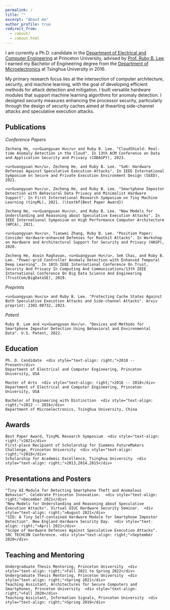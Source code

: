 ```yaml
---
permalink: /
title: ""
excerpt: "About me"
author_profile: true
redirect_from: 
  - /about/
  - /about.html
---
```


I am currently a Ph.D. candidate in the [Department of Electrical and Computer Engineering](https://ece.princeton.edu/) at Princeton University, advised by [Prof. Ruby B. Lee](http://www.princeton.edu/~rblee/). I earned my Bachelor of Engineering degree from the [Department of Microelectronics](https://www.sic.tsinghua.edu.cn/en/) at Tsinghua University in 2016.

My primary research focus lies at the intersection of computer architecture, security, and machine learning, with the goal of developing efficient methods for attack detection and mitigation. I built versatile hardware modules that support machine learning algorithms for anomaly detection. I designed security measures enhancing the processor security, particularly through the design of security caches aimed at thwarting side-channel attacks and speculative execution attacks.

**Publications**
------

*Conference Papers*

    Zecheng He, <u>Guangyuan Hu</u> and Ruby B. Lee. "CloudShield: Real-time Anomaly Detection in the Cloud". In 13th ACM Conference on Data and Application Security and Privacy (CODASPY), 2023.

    <u>Guangyuan Hu</u>, Zecheng He, and Ruby B. Lee. "SoK: Hardware Defenses Against Speculative Execution Attacks". In IEEE International Symposium on Secure and Private Execution Environment Design (SEED), 2021.
    
    <u>Guangyuan Hu</u>, Zecheng He, and Ruby B. Lee. "Smartphone Impostor Detection with Behavioral Data Privacy and Minimalist Hardware Support". In First International Research Symposium on Tiny Machine Learning (tinyML), 2021. (\textbf{Best Paper Award})
    
    Zecheng He, <u>Guangyuan Hu</u>, and Ruby B. Lee. "New Models for Understanding and Reasoning about Speculative Execution Attacks". In IEEE International Symposium on High Performance Computer Architecture (HPCA), 2021.
    
    <u>Guangyuan Hu</u>, Tianwei Zhang, Ruby B. Lee. "Position Paper: Consider Hardware-enhanced Defenses for Rootkit Attacks". In Workshop on Hardware and Architectural Support for Security and Privacy (HASP), 2020.
    
    Zecheng He, Aswin Raghavan, <u>Guangyuan Hu</u>, Sek Chai, and Ruby B. Lee. "Power-grid Controller Anomaly Detection with Enhanced Temporal Deep Learning". In 18th IEEE International Conference On Trust, Security And Privacy In Computing And Communications/13th IEEE International Conference On Big Data Science And Engineering (TrustCom/BigDataSE), 2019.

*Preprints*

    <u>Guangyuan Hu</u> and Ruby B. Lee. "Protecting Cache States Against Both Speculative Execution Attacks and Side-channel Attacks". Arxiv preprint: 2302.00732, 2023.

*Patent*

    Ruby B. Lee and <u>Guangyuan Hu</u>. "Devices and Methods for Smartphone Impostor Detection Using Behavioral and Environmental Data". U.S. Patent, 2022.

**Education**
------

    Ph. D. Candidate  <div style="text-align: right;">2018 -- Present</div>
    Department of Electrical and Computer Engineering, Princeton University, USA

    Master of Arts  <div style="text-align: right;">2016 -- 2018</div>
    Department of Electrical and Computer Engineering, Princeton University, USA

    Bachelor of Engineering with Distinction  <div style="text-align: right;">2012 -- 2016</div>
    Department of Microelectronics, Tsinghua University, China

**Awards**
------

    Best Paper Award, TinyML Research Symposium  <div style="text-align: right;">2021</div>
    First-place Recipient of Scholarship for Siemens FutureMakers Challenge, Princeton University  <div style="text-align: right;">2018</div>
    Scholarship for Academic Excellence, Tsinghua University  <div style="text-align: right;">2013,2014,2015</div>

**Presentations and Posters**
------

    "Tiny AI Module for Detecting Smartphone Theft and Anomalous Behavior". Celebrate Princeton Innovation.  <div style="text-align: right;">December 2021</div>
    "New Models for Understanding and Reasoning about Speculative Execution Attacks". Virtual UIUC Hardware Security Seminar.  <div style="text-align: right;">August 2021</div>
    "SID: A Tiny Self-contained Hardware Module for Smartphone Impostor Detection". New England Hardware Security Day.  <div style="text-align: right;">April 2021</div>
    "Scope of Hardware Defenses Against Speculative Execution Attacks". SRC TECHCON Conference. <div style="text-align: right;">September 2020</div>

**Teaching and Mentoring**
------

    Undergraduate Thesis Mentoring, Princeton University  <div style="text-align: right;">Fall 2021 to Spring 2022</div>
    Undergraduate Thesis Mentoring, Princeton University  <div style="text-align: right;">Spring 2021</div>
    Teaching Assistant, Architectures for Secure Computers and Smartphones, Princeton University  <div style="text-align: right;">Fall 2020</div>
    Teaching Assistant, Information Signals, Princeton University  <div style="text-align: right;">Spring 2019</div>
